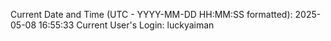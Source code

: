 Current Date and Time (UTC - YYYY-MM-DD HH:MM:SS formatted): 2025-05-08 16:55:33
Current User's Login: luckyaiman
